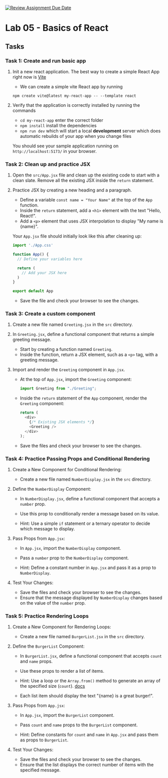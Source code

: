 [![Review Assignment Due Date](https://classroom.github.com/assets/deadline-readme-button-22041afd0340ce965d47ae6ef1cefeee28c7c493a6346c4f15d667ab976d596c.svg)](https://classroom.github.com/a/qCiVs_GA)
# Lab 05 - Basics of React

## Tasks

### Task 1: Create and run basic app

1. Init a new react application. The best way to create a simple React App right now is [Vite](https://vite.dev/guide/)

   - We can create a simple vite React app by running

   ```
   npm create vite@latest my-react-app -- --template react
   ```

1. Verify that the application is correctly installed by running the commands

   - `cd my-react-app` enter the correct folder
   - `npm install` install the dependencies
   - `npm run dev` which will start a local **development** server which does automatic rebuilds of your app when you change files

   You should see your sample application running on `http://localhost:5173/` in your browser.

### Task 2: Clean up and practice JSX

1. Open the `src/App.jsx` file and clean up the existing code to start with a clean slate. Remove all the existing JSX inside the `return` statement.

1. Practice JSX by creating a new heading and a paragraph.

   - Define a variable `const name = "Your Name"` at the top of the `App` function.
   - Inside the `return` statement, add a `<h1>` element with the text "Hello, React!".
   - Add a `<p>` element that uses JSX interpolation to display "My name is {name}".

   Your `App.jsx` file should initially look like this after cleaning up:

   ```javascript
   import './App.css'

   function App() {
     // Define your variables here

     return (
       // Add your JSX here
     )
   }

   export default App
   ```

   - Save the file and check your browser to see the changes.

### Task 3: Create a custom component

1. Create a new file named `Greeting.jsx` in the `src` directory.

1. In `Greeting.jsx`, define a functional component that returns a simple greeting message.

   - Start by creating a function named `Greeting`.
   - Inside the function, return a JSX element, such as a `<p>` tag, with a greeting message.

1. Import and render the `Greeting` component in `App.jsx`.

   - At the top of `App.jsx`, import the `Greeting` component:

     ```javascript
     import Greeting from "./Greeting";
     ```

   - Inside the `return` statement of the `App` component, render the `Greeting` component:

     ```javascript
     return (
       <div>
         {/* Existing JSX elements */}
         <Greeting />
       </div>
     );
     ```

   - Save the files and check your browser to see the changes.

### Task 4: Practice Passing Props and Conditional Rendering

1. Create a New Component for Conditional Rendering:

   - Create a new file named `NumberDisplay.jsx` in the `src` directory.

1. Define the `NumberDisplay` Component:

   - In `NumberDisplay.jsx`, define a functional component that accepts a `number` prop.
   - Use this prop to conditionally render a message based on its value.

   - Hint: Use a simple `if` statement or a ternary operator to decide which message to display.

1. Pass Props from `App.jsx`:

   - In `App.jsx`, import the `NumberDisplay` component.
   - Pass a `number` prop to the `NumberDisplay` component.

   - Hint: Define a constant number in `App.jsx` and pass it as a prop to `NumberDisplay`.

1. Test Your Changes:

   - Save the files and check your browser to see the changes.
   - Ensure that the message displayed by `NumberDisplay` changes based on the value of the `number` prop.

### Task 5: Practice Rendering Loops

1. Create a New Component for Rendering Loops:

   - Create a new file named `BurgerList.jsx` in the `src` directory.

1. Define the `BurgerList` Component:

   - In `BurgerList.jsx`, define a functional component that accepts `count` and `name` props.
   - Use these props to render a list of items.

   - Hint: Use a loop or the `Array.from()` method to generate an array of the specified size (`count`). [docs](https://developer.mozilla.org/en-US/docs/Web/JavaScript/Reference/Global_Objects/Array/from#using_arrow_functions_and_array.from)
   - Each list item should display the text "{name} is a great burger!".

1. Pass Props from `App.jsx`:

   - In `App.jsx`, import the `BurgerList` component.
   - Pass `count` and `name` props to the `BurgerList` component.

   - Hint: Define constants for `count` and `name` in `App.jsx` and pass them as props to `BurgerList`.

1. Test Your Changes:

   - Save the files and check your browser to see the changes.
   - Ensure that the list displays the correct number of items with the specified message.
